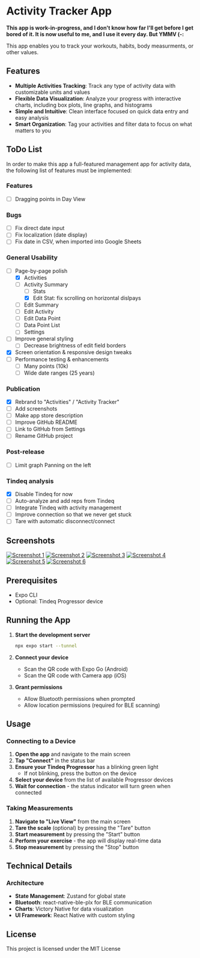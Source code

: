 # Activity Tracker App

**This app is work-in-progress, and I don't know how far I'll get before I get bored of it. It is now useful to me, and I use it every day. But YMMV (-:**

This app enables you to track your workouts, habits, body measurments, or other values.


## Features

- **Multiple Activities Tracking**: Track any type of activity data with customizable units and values
- **Flexible Data Visualization**: Analyze your progress with interactive charts, including box plots, line graphs, and histograms
- **Simple and Intuitive**: Clean interface focused on quick data entry and easy analysis
- **Smart Organization**: Tag your activities and filter data to focus on what matters to you

## ToDo List

In order to make this app a full-featured management app for activity data, the following list of features must be implemented:
  
### Features
  
* [ ] Dragging points in Day View

### Bugs

* [ ] Fix direct date input
* [ ] Fix localization (date display)
* [ ] Fix date in CSV, when imported into Google Sheets

### General Usability

* [ ] Page-by-page polish
  * [x] Activities
  * [ ] Activity Summary
    * [ ] Stats
    * [x] Edit Stat: fix scrolling on horizontal dislpays
  * [ ] Edit Summary
  * [ ] Edit Activity
  * [ ] Edit Data Point
  * [ ] Data Point List 
  * [ ] Settings
* [ ] Improve general styling
  * [ ] Decrease brightness of edit field borders
* [x] Screen orientation & responsive design tweaks
* [ ] Performance testing & enhancements
  * [ ] Many points (10k)
  * [ ] Wide date ranges (25 years)

### Publication

* [x] Rebrand to "Activities" / "Activity Tracker"
* [ ] Add screenshots
* [ ] Make app store description
* [ ] Improve GitHub README
* [ ] Link to GitHub from Settings
* [ ] Rename GitHub project

### Post-release

* [ ] Limit graph Panning on the left

### Tindeq analysis

* [x] Disable Tindeq for now
* [ ] Auto-analyze and add reps from Tindeq
* [ ] Integrate Tindeq with activity management
* [ ] Improve connection so that we never get stuck
* [ ] Tare with automatic disconnect/connect

## Screenshots

[![Screenshot 1](screenshots/sshot-1.thumb.jpg)](screenshots/sshot-1.jpg)
[![Screenshot 2](screenshots/sshot-2.thumb.jpg)](screenshots/sshot-2.jpg)
[![Screenshot 3](screenshots/sshot-3.thumb.jpg)](screenshots/sshot-3.jpg)
[![Screenshot 4](screenshots/sshot-4.thumb.jpg)](screenshots/sshot-4.jpg)
[![Screenshot 5](screenshots/sshot-5.thumb.jpg)](screenshots/sshot-5.jpg)
[![Screenshot 6](screenshots/sshot-6.thumb.jpg)](screenshots/sshot-6.jpg)


## Prerequisites

- Expo CLI
- Optional: Tindeq Progressor device

## Running the App

1. **Start the development server**
   ```bash
   npx expo start --tunnel
   ```

2. **Connect your device**
   - Scan the QR code with Expo Go (Android)
   - Scan the QR code with Camera app (iOS)

3. **Grant permissions**
   - Allow Bluetooth permissions when prompted
   - Allow location permissions (required for BLE scanning)

## Usage

### Connecting to a Device

1. **Open the app** and navigate to the main screen
2. **Tap "Connect"** in the status bar
3. **Ensure your Tindeq Progressor** has a blinking green light
   - If not blinking, press the button on the device
4. **Select your device** from the list of available Progressor devices
5. **Wait for connection** - the status indicator will turn green when connected

### Taking Measurements

1. **Navigate to "Live View"** from the main screen
2. **Tare the scale** (optional) by pressing the "Tare" button
3. **Start measurement** by pressing the "Start" button
4. **Perform your exercise** - the app will display real-time data
5. **Stop measurement** by pressing the "Stop" button

## Technical Details

### Architecture

- **State Management**: Zustand for global state
- **Bluetooth**: react-native-ble-plx for BLE communication
- **Charts**: Victory Native for data visualization
- **UI Framework**: React Native with custom styling

## License

This project is licensed under the MIT License
